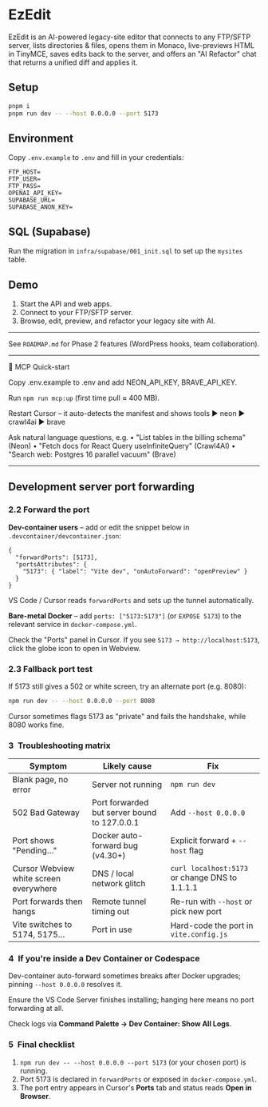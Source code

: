 # EzEdit

EzEdit is an AI-powered legacy-site editor that connects to any FTP/SFTP server, lists directories & files, opens them in Monaco, live-previews HTML in TinyMCE, saves edits back to the server, and offers an "AI Refactor" chat that returns a unified diff and applies it.

## Setup

```sh
pnpm i
pnpm run dev -- --host 0.0.0.0 --port 5173
```

## Environment

Copy `.env.example` to `.env` and fill in your credentials:

```
FTP_HOST=
FTP_USER=
FTP_PASS=
OPENAI_API_KEY=
SUPABASE_URL=
SUPABASE_ANON_KEY=
```

## SQL (Supabase)

Run the migration in `infra/supabase/001_init.sql` to set up the `mysites` table.

## Demo

1. Start the API and web apps.
2. Connect to your FTP/SFTP server.
3. Browse, edit, preview, and refactor your legacy site with AI.

---

See `ROADMAP.md` for Phase 2 features (WordPress hooks, team collaboration).

---

🧰 MCP Quick-start

Copy .env.example to .env and add NEON_API_KEY, BRAVE_API_KEY.

Run `npm run mcp:up` (first time pull ≈ 400 MB).

Restart Cursor – it auto-detects the manifest and shows tools
► neon ► crawl4ai ► brave

Ask natural language questions, e.g.
• "List tables in the billing schema" (Neon)
• "Fetch docs for React Query useInfiniteQuery" (Crawl4AI)
• "Search web: Postgres 16 parallel vacuum" (Brave)

---

## Development server port forwarding

### 2.2  Forward the port

**Dev-container users** – add or edit the snippet below in `.devcontainer/devcontainer.json`:

```jsonc
{
  "forwardPorts": [5173],
  "portsAttributes": {
    "5173": { "label": "Vite dev", "onAutoForward": "openPreview" }
  }
}
```

VS Code / Cursor reads `forwardPorts` and sets up the tunnel automatically.

**Bare-metal Docker** – add `ports: ["5173:5173"]` (or `EXPOSE 5173`) to the relevant service in `docker-compose.yml`.

Check the "Ports" panel in Cursor. If you see `5173 → http://localhost:5173`, click the globe icon to open in Webview.

### 2.3  Fallback port test
If 5173 still gives a 502 or white screen, try an alternate port (e.g. 8080):

```bash
npm run dev -- --host 0.0.0.0 --port 8080
```

Cursor sometimes flags 5173 as "private" and fails the handshake, while 8080 works fine.

### 3 Troubleshooting matrix

| Symptom | Likely cause | Fix |
|---------|--------------|-----|
| Blank page, no error | Server not running | `npm run dev` |
| 502 Bad Gateway | Port forwarded but server bound to 127.0.0.1 | Add `--host 0.0.0.0` |
| Port shows "Pending…" | Docker auto-forward bug (v4.30+) | Explicit forward + `--host` flag |
| Cursor Webview white screen everywhere | DNS / local network glitch | `curl localhost:5173` or change DNS to 1.1.1.1 |
| Port forwards then hangs | Remote tunnel timing out | Re-run with `--host` or pick new port |
| Vite switches to 5174, 5175… | Port in use | Hard-code the port in `vite.config.js` |

### 4 If you're inside a Dev Container or Codespace

Dev-container auto-forward sometimes breaks after Docker upgrades; pinning `--host 0.0.0.0` resolves it.

Ensure the VS Code Server finishes installing; hanging here means no port forwarding at all.

Check logs via **Command Palette → Dev Container: Show All Logs**.

### 5 Final checklist

1. `npm run dev -- --host 0.0.0.0 --port 5173` (or your chosen port) is running.
2. Port 5173 is declared in `forwardPorts` or exposed in `docker-compose.yml`.
3. The port entry appears in Cursor's **Ports** tab and status reads **Open in Browser**. 